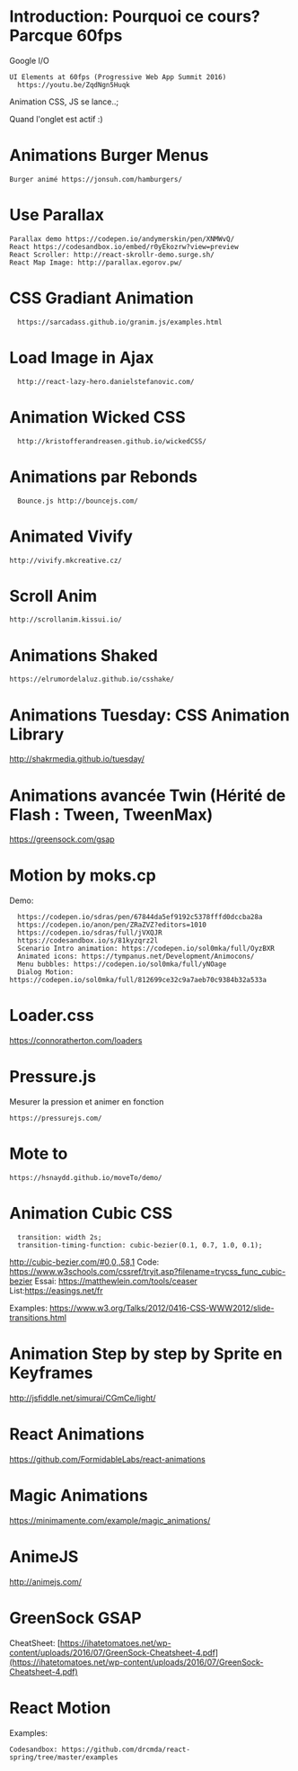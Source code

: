 # Introduction: Pourquoi ce cours? Parcque 60fps

Google I/O

```
UI Elements at 60fps (Progressive Web App Summit 2016)
  https://youtu.be/ZqdNgn5Huqk
```

Animation CSS, JS se lance..;

Quand l'onglet est actif :)

# Animations Burger Menus

```
Burger animé https://jonsuh.com/hamburgers/
```

# Use Parallax

```
Parallax demo https://codepen.io/andymerskin/pen/XNMWvQ/
React https://codesandbox.io/embed/r0yEkozrw?view=preview
React Scroller: http://react-skrollr-demo.surge.sh/
React Map Image: http://parallax.egorov.pw/
```

# CSS Gradiant Animation

```
  https://sarcadass.github.io/granim.js/examples.html
```

# Load Image in Ajax

```
  http://react-lazy-hero.danielstefanovic.com/
```

# Animation Wicked CSS

```
  http://kristofferandreasen.github.io/wickedCSS/
```

# Animations par Rebonds

```
  Bounce.js http://bouncejs.com/
```

# Animated Vivify

```
http://vivify.mkcreative.cz/
```

# Scroll Anim

```
http://scrollanim.kissui.io/
```

# Animations Shaked

```
https://elrumordelaluz.github.io/csshake/
```

# Animations Tuesday: CSS Animation Library

http://shakrmedia.github.io/tuesday/

# Animations avancée Twin (Hérité de Flash : Tween, TweenMax)

https://greensock.com/gsap

# Motion by moks.cp

Demo:

```
  https://codepen.io/sdras/pen/67844da5ef9192c5378fffd0dccba28a
  https://codepen.io/anon/pen/ZRaZVZ?editors=1010
  https://codepen.io/sdras/full/jVXQJR
  https://codesandbox.io/s/81kyzqrz2l
  Scenario Intro animation: https://codepen.io/sol0mka/full/OyzBXR
  Animated icons: https://tympanus.net/Development/Animocons/
  Menu bubbles: https://codepen.io/sol0mka/full/yNOage
  Dialog Motion: https://codepen.io/sol0mka/full/812699ce32c9a7aeb70c9384b32a533a
```

# Loader.css

https://connoratherton.com/loaders

# Pressure.js

Mesurer la pression et animer en fonction

```
https://pressurejs.com/
```

# Mote to

```
https://hsnaydd.github.io/moveTo/demo/
```

#

# Animation Cubic CSS

```
  transition: width 2s;
  transition-timing-function: cubic-bezier(0.1, 0.7, 1.0, 0.1);
```

http://cubic-bezier.com/#0,0,.58,1
Code: https://www.w3schools.com/cssref/tryit.asp?filename=trycss_func_cubic-bezier
Essai: https://matthewlein.com/tools/ceaser
List:https://easings.net/fr

Examples: https://www.w3.org/Talks/2012/0416-CSS-WWW2012/slide-transitions.html

# Animation Step by step by Sprite en Keyframes

http://jsfiddle.net/simurai/CGmCe/light/

# React Animations

https://github.com/FormidableLabs/react-animations

# Magic Animations

https://minimamente.com/example/magic_animations/

# AnimeJS

http://animejs.com/

# GreenSock GSAP

CheatSheet: [https://ihatetomatoes.net/wp-content/uploads/2016/07/GreenSock-Cheatsheet-4.pdf](https://ihatetomatoes.net/wp-content/uploads/2016/07/GreenSock-Cheatsheet-4.pdf)

# React Motion

Examples:

```
Codesandbox: https://github.com/drcmda/react-spring/tree/master/examples
```
